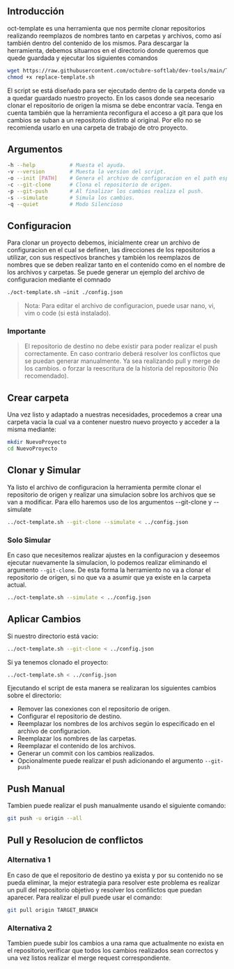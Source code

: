 ## Introducción
oct-template es una herramienta que nos permite clonar repositorios realizando reemplazos de nombres tanto en carpetas y archivos, como así también dentro del contenido de los mismos.
Para descargar la herramienta, debemos situarnos en el directorio donde queremos que quede guardada y ejecutar los siguientes comandos
```bash
wget https://raw.githubusercontent.com/octubre-softlab/dev-tools/main/Template/oct-template.sh
chmod +x replace-template.sh
```
El script se está diseñado para ser ejecutado dentro de la carpeta donde va a quedar guardado nuestro proyecto. En los casos donde sea necesario clonar el repositorio de origen la misma se debe encontrar vacía. Tenga en cuenta también que la herramienta reconfigura el acceso a git para que los cambios se suban a un repositorio distinto al original. Por ello no se recomienda usarlo en una carpeta de trabajo de otro proyecto.

## Argumentos
```bash
-h --help           # Muesta el ayuda.
-v --version        # Muesta la version del script.
-o --init [PATH]    # Genera el archivo de configuracion en el path especificado.
-c --git-clone      # Clona el repositorio de origen.
-p --git-push       # Al finalizar los cambios realiza el push.
-s --simulate       # Simula los cambios.
-q --quiet          # Modo Silencioso
```

## Configuracion
Para clonar un proyecto debemos, inicialmente crear un archivo de configuracion en el cual se definen, las direcciones de los repositorios a utilizar, con sus respectivos branches y también los reemplazos de nombres que se deben realizar tanto en el contenido como en el nombre de los archivos y carpetas. Se puede generar un ejemplo del archivo de configuracion mediante el comnado
```bash
./oct-template.sh –init ./config.json
```
>Nota: Para editar el archivo de configuracion, puede usar nano, vi, vim o code (si está instalado).
### Importante
> El repositorio de destino no debe existir para poder realizar el push correctamente.
> En caso contrario deberá resolver los conflictos que se puedan generar manualmente. Ya sea realizando pull y merge de los cambios. o forzar la reescritura de la historia del repositorio (No recomendado).

## Crear carpeta
Una vez listo y adaptado a nuestras necesidades, procedemos a crear una carpeta vacia la cual va a contener nuestro nuevo proyecto y acceder a la misma mediante:
```bash
mkdir NuevoProyecto
cd NuevoProyecto
```

## Clonar y Simular
Ya listo el archivo de configuracion la herramienta permite clonar el repositorio de origen y realizar una simulacion sobre los archivos que se van a modificar. Para ello haremos uso de los argumentos --git-clone y --simulate
```bash
../oct-template.sh --git-clone --simulate < ../config.json
```
### Solo Simular
En caso que necesitemos realizar ajustes en la configuracion y deseemos ejecutar nuevamente la simulacion, lo podemos realizar eliminando el argumento `--git-clone`. De esta forma la herramiento no va a clonar el repositorio de origen, si no que va a asumir que ya existe en la carpeta actual.
```bash
../oct-template.sh --simulate < ../config.json
```

## Aplicar Cambios
Si nuestro directorio está vacio:
```bash
../oct-template.sh --git-clone < ../config.json
```
Si ya tenemos clonado el proyecto:
```bash
../oct-template.sh < ../config.json
```
Ejecutando el script de esta manera se realizaran los siguientes cambios sobre el directorio:
* Remover las conexiones con el repositorio de origen.
* Configurar el repositorio de destino.
* Reemplazar los nombres de los archivos según lo especificado en el archivo de configuracion.
* Reemplazar los nombres de las carpetas.
* Reemplazar el contenido de los archivos.
* Generar un commit con los cambios realizados.
* Opcionalmente puede realizar el push adicionando el argumento `--git-push`

## Push Manual
Tambien puede realizar el push manualmente usando el siguiente comando:
```bash
git push -u origin --all
```

## Pull y Resolucion de conflictos
### Alternativa 1
En caso de que el repositorio de destino ya exista y por su contenido no se pueda eliminar, la mejor estrategia para resolver este problema es realizar un pull del repositorio objetivo y resolver los confilictos que puedan aparecer. Para realizar el pull puede usar el comando:
```bash
git pull origin TARGET_BRANCH
```

### Alternativa 2
Tambien puede subir los cambios a una rama que actualmente no exista en el repositorio,verificar que todos los cambios realizados sean correctos y una vez listos realizar el merge request correspondiente.